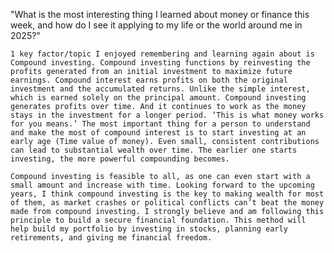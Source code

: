 "What is the most interesting thing I learned about money or finance this week, and how do I see it applying to my life or the world around me in 2025?"

	1 key factor/topic I enjoyed remembering and learning again about is Compound investing. Compound investing functions by reinvesting the profits generated from an initial investment to maximize future earnings. Compound interest earns profits on both the original investment and the accumulated returns. Unlike the simple interest, which is earned solely on the principal amount. Compound investing generates profits over time. And it continues to work as the money stays in the investment for a longer period. ‘This is what money works for you means.’ The most important thing for a person to understand and make the most of compound interest is to start investing at an early age (Time value of money). Even small, consistent contributions can lead to substantial wealth over time. The earlier one starts investing, the more powerful compounding becomes. 

	Compound investing is feasible to all, as one can even start with a small amount and increase with time. Looking forward to the upcoming years, I think compound investing is the key to making wealth for most of them, as market crashes or political conflicts can’t beat the money made from compound investing. I strongly believe and am following this principle to build a secure financial foundation. This method will help build my portfolio by investing in stocks, planning early retirements, and giving me financial freedom. 
